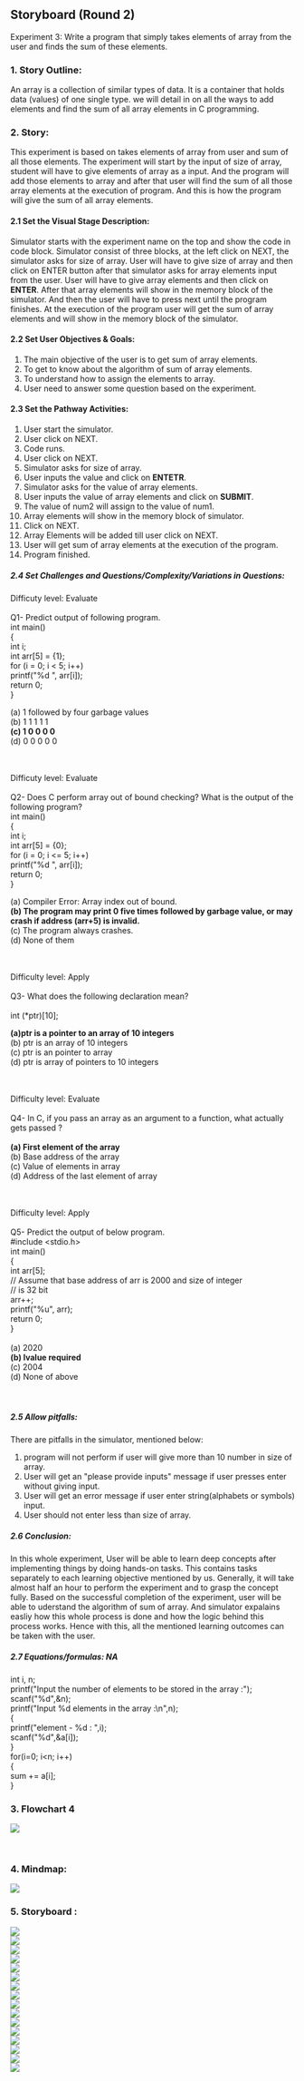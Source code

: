 ## Storyboard (Round 2)

Experiment 3:  Write a program that simply takes elements of array from the user and finds the sum of these elements.

### 1. Story Outline:

An array is a collection of similar types of data. It is a container that holds data (values) of one single type. we will detail in on all the ways to add elements and find the sum of all array elements in C programming.

### 2. Story:

This experiment is based on takes elements of array from user and sum of all those elements. The experiment will start by the input of size of array, student will have to give elements of array as a input. And the program will add those elements to array and after that user will find the sum of all those array elements at the execution of program. And this is how the program will give the sum of all array elements.

#### 2.1 Set the Visual Stage Description:

Simulator starts with the experiment name on the top and show the code in code block. Simulator consist of three blocks, at the left click on NEXT, the simulator asks for size of array. User will have to give size of array and then click on ENTER button after that simulator asks for array elements input from the user. User will have to give array elements and then click on <b>ENTER</b>. After that array elements will show in the memory block of the simulator. And then the user will have to press next until the program finishes. At the execution of the program user will get the sum of array elements and will show in the memory block of the simulator. 


#### 2.2 Set User Objectives & Goals:


1. The main objective of the user is to get sum of array elements.
2. To get to know about the algorithm of sum of array elements.
3. To understand how to assign the elements to array.
4. User need to answer some question based on the experiment. 


#### 2.3 Set the Pathway Activities:

1. User start the simulator.
2. User click on NEXT.
3. Code runs. 
4. User click on NEXT.
5. Simulator asks for size of array.
6. User inputs the value and click on <b>ENTETR</b>.
7. Simulator asks for the value of array elements.
8. User inputs the value of array elements and click on <b>SUBMIT</b>.
9. The value of num2 will assign to the value of num1.
10. Array elements will show in the memory block of simulator.
11. Click on NEXT.
12. Array Elements will be added till user click on NEXT.
13. User will get sum of array elements at the execution of the program.
14. Program finished.

##### 2.4 Set Challenges and Questions/Complexity/Variations in Questions:


Difficuty level: Evaluate<br><br>
Q1- Predict output of following program.<br>
             int main()<br>
                {<br>
             int i;<br>
             int arr[5] = {1};<br>
             for (i = 0; i < 5; i++)<br>
             printf("%d ", arr[i]);<br>
             return 0;<br>
             }<br>

(a) 1 followed by four garbage values <br>
(b) 1 1 1 1 1 <br>
<b>(c) 1 0 0 0 0 </b> <br>
(d) 0 0 0 0 0 <br><br><br>

Difficuty level: Evaluate<br><br>
Q2- Does C perform array out of bound checking? What is the output of the following program? <br>
                              int main()<br>
                                {<br>
                               int i;<br>
                               int arr[5] = {0};<br>
                               for (i = 0; i <= 5; i++)<br>
                               printf("%d ", arr[i]);<br>
                               return 0;<br>
                               } <br>
                                  
(a) Compiler Error: Array index out of bound. <br>
<b>(b) The program may print 0 five times followed by garbage value, or may crash if address (arr+5) is invalid.</b> <br>
(c) The program always crashes.<br>
(d) None of them<br><br><br>

Difficulty level: Apply<br><br>
Q3- What does the following declaration mean?<br><br>
        int (*ptr)[10];
        <br> 

<b>(a)ptr is a pointer to an array of 10 integers</b><br>
(b) ptr is an array of 10 integers<br>
(c) ptr is an pointer to array<br>
(d) ptr is array of pointers to 10 integers<br><br><br>


Difficulty level: Evaluate<br><br>
Q4- In C, if you pass an array as an argument to a function, what actually gets passed ?
<br><br>
<b>(a) First element of the array</b><br>
(b) Base address of the array<br>
(c) Value of elements in array<br>
(d) Address of the last element of array<br><br><br>

Difficulty level: Apply<br><br>
Q5-  Predict the output of below program.<br>
            #include <stdio.h><br> 
            int main()<br>
               { <br>
            int arr[5];<br>
            // Assume that base address of arr is 2000 and size of integer <br>
            // is 32 bit  <br>
            arr++;  <br>
            printf("%u", arr);  <br>
            return 0; <br>
            }  
            <br>
(a) 2020<br>
<b>(b) lvalue required</b><br>
(c) 2004<br>
(d) None of above<br><br><br>


##### 2.5 Allow pitfalls:

There are pitfalls in the simulator, mentioned below:
1. program will not perform if user will give more than 10 number in size of array.
2. User will get an "please provide inputs" message if user presses enter without giving input.
3. User will get an error message if user enter string(alphabets or symbols) input.
4. User should not enter less than size of array.

##### 2.6 Conclusion:

In this whole experiment, User will be able to learn deep concepts after implementing things by doing hands-on tasks. This contains tasks separately to each learning objective mentioned by us. Generally, it will take almost half an hour to perform the experiment and to grasp the concept fully. Based on the successful completion of the experiment, user will be able to uderstand the algorithm of sum of array. And simulator expalains easliy how this whole process is done and how the logic behind this process works. Hence with this, all the mentioned learning outcomes can be taken with the user.

##### 2.7 Equations/formulas: NA
int i, n;<br>
printf("Input the number of elements to be stored in the array :");<br>
       scanf("%d",&n);<br> 
printf("Input %d elements in the array :\n",n);<br>
      { <br>
      printf("element - %d : ",i); <br>
       scanf("%d",&a[i]); <br>
       } <br>
for(i=0; i<n; i++) <br>
   { <br>
      sum += a[i]; <br>
   }<br>

### 3. Flowchart 4
<img src="flowchart/flowchart.png"/><br>

<br>

### 4. Mindmap:
<img src="mindmap/mindmap.png"/>
<br>
 
### 5. Storyboard :
<img src="images/1.png"/><br>
<img src="images/2.png"><br>
<img src="images/3.png"><br>
<img src="images/4.png"><br>
<img src="images/5.png"><br>
<img src="images/6.png"><br>
<img src="images/7.png"><br>
<img src="images/8.png"><br>
<img src="images/9.png"><br>
<img src="images/10.png"><br>
<img src="images/11.png"><br>
<img src="images/12.png"><br>
<img src="images/13.png"><br>
<img src="images/14.png"><br>
<img src="images/15.png"><br>
<img src="images/16.png"><br>
